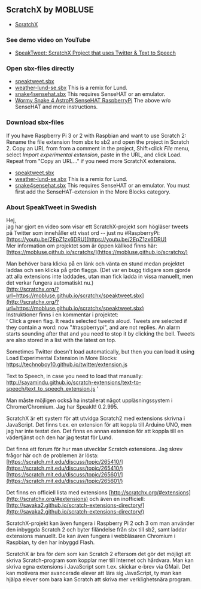 ## ScratchX by MOBLUSE

- [ScratchX](http://scratchx.org)

### See demo video on YouTube

- [SpeakTweet: ScratchX Project that uses Twitter & Text to Speech](https://youtu.be/2EpZ1zx6DRU)

### Open sbx-files directly

- [speaktweet.sbx](http://scratchx.org/?url=https://mobluse.github.io/scratchx/speaktweet.sbx)
- [weather-lund-se.sbx](http://scratchx.org/?url=https://mobluse.github.io/scratchx/weather-lund-se.sbx) This is a remix for Lund.
- [snake4sensehat.sbx](http://scratchx.org/?url=https://mobluse.github.io/scratchx/snake4sensehat.sbx) This requires SenseHAT or an emulator.
- [Wormy Snake 4 AstroPi SenseHAT RaspberryPi](https://scratch.mit.edu/projects/172284158/) The above w/o SenseHAT and more instructions.

### Download sbx-files

If you have Raspberry Pi 3 or 2 with Raspbian and want to use Scratch 2: Rename the file extension from sbx to sb2 and open the project in Scratch 2. Copy an URL from from a comment in the project, Shift+click *File* menu, select *Import experimental extension*, paste in the URL, and click Load. Repeat from "Copy an URL..." if you need more ScratchX extensions.
- [speaktweet.sbx](http://mobluse.github.io/scratchx/speaktweet.sbx)
- [weather-lund-se.sbx](http://mobluse.github.io/scratchx/weather-lund-se.sbx) This is a remix for Lund.
- [snake4sensehat.sbx](http://mobluse.github.io/scratchx/snake4sensehat.sbx) This requires SenseHAT or an emulator. You must first add the SenseHAT-extension in the More Blocks category.

### About SpeakTweet in Swedish

Hej,  
jag har gjort en video som visar ett ScratchX-projekt som högläser tweets på Twitter som innehåller ett visst ord -- just nu #RaspberryPi:  
[https://youtu.be/2EpZ1zx6DRU](https://youtu.be/2EpZ1zx6DRU)  
Mer information om projektet som är öppen källkod finns här:  
[https://mobluse.github.io/scratchx/](https://mobluse.github.io/scratchx/)

Man behöver bara klicka på en länk och vänta en stund medan projektet laddas och sen klicka på grön flagga. (Det var en bugg tidigare som gjorde att alla extensions inte laddades, utan man fick ladda in vissa manuellt, men det verkar fungera automatiskt nu.)  
[http://scratchx.org/?url=https://mobluse.github.io/scratchx/speaktweet.sbx](http://scratchx.org/?url=https://mobluse.github.io/scratchx/speaktweet.sbx)  
Instruktioner finns i en kommentar i projektet:  
' Click a green flag. It reads selected tweets aloud. Tweets are selected if they contain a word: now "#raspberrypi", and are not replies. An alarm starts sounding after that and you need to stop it by clicking the bell. Tweets are also stored in a list with the latest on top.

Sometimes Twitter doesn't load automatically, but then you can load it using Load Experimental Extension in More Blocks:  
https://technoboy10.github.io/twitter/extension.js

Text to Speech, in case you need to load that manually:  
http://sayamindu.github.io/scratch-extensions/text-to-speech/text_to_speech_extension.js '

Man måste möjligen också ha installerat något uppläsningssystem i Chrome/Chromium. Jag har SpeakIt! 0.2.995.

ScratchX är ett system för att utvidga Scratch2 med extensions skrivna i JavaScript. Det finns t.ex. en extension för att koppla till Arduino UNO, men jag har inte testat den. Det finns en annan extension för att koppla till en vädertjänst och den har jag testat för Lund.

Det finns ett forum för hur man utvecklar Scratch extensions. Jag skrev frågor här och de problemen är lösta:  
[https://scratch.mit.edu/discuss/topic/265410/](https://scratch.mit.edu/discuss/topic/265410/)  
[https://scratch.mit.edu/discuss/topic/265601/](https://scratch.mit.edu/discuss/topic/265601/)

Det finns en officiell lista med extensions [http://scratchx.org/#extensions](http://scratchx.org/#extensions) och även en inofficiell:  
[http://savaka2.github.io/scratch-extensions-directory/](http://savaka2.github.io/scratch-extensions-directory/)

ScratchX-projekt kan även fungera i Raspberry Pi 2 och 3 om man använder den inbyggda Scratch 2 och byter filändelse från sbx till sb2, samt laddar extensions manuellt. De kan även fungera i webbläsaren Chromium i Raspbian, ty den har inbyggd Flash.

ScratchX är bra för dem som kan Scratch 2 eftersom det gör det möjligt att skriva Scratch-program som kopplar mer till Internet och hårdvara. Man kan skriva egna extensions i JavaScript som t.ex. skickar e-brev via GMail. Det kan motivera mer avancerade elever att lära sig JavaScript, ty man kan hjälpa elever som bara kan Scratch att skriva mer verklighetsnära program.
